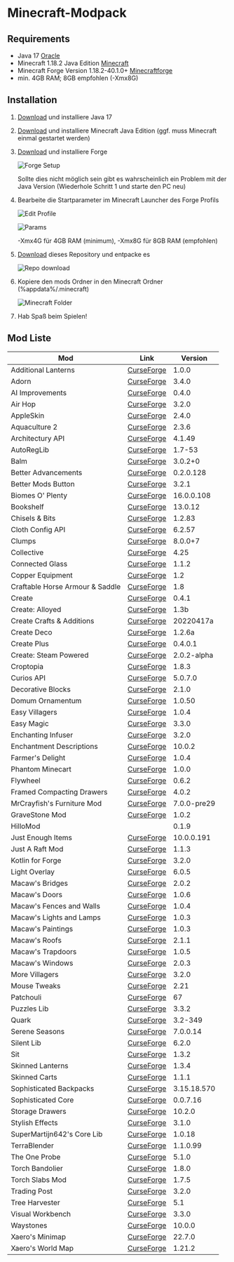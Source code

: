 # Minecraft-Modpack

## Requirements

- Java 17 [Oracle](https://www.oracle.com/java/technologies/downloads/#jdk17-windows)
- Minecraft 1.18.2 Java Edition [Minecraft](https://www.minecraft.net/de-de/download)
- Minecraft Forge Version 1.18.2-40.1.0+ [Minecraftforge](https://files.minecraftforge.net/net/minecraftforge/forge/index_1.18.2.html)
- min. 4GB RAM; 8GB empfohlen (-Xmx8G)

## Installation

1. [Download](https://www.oracle.com/java/technologies/downloads/#jdk17-windows) und installiere Java 17
2. [Download](https://www.minecraft.net/de-de/download) und installiere Minecraft Java Edition (ggf. muss Minecraft einmal gestartet werden)
3. [Download](https://files.minecraftforge.net/net/minecraftforge/forge/index_1.18.1.html) und installiere Forge

    ![Forge Setup](https://hillogames.de/forge-setup.PNG)

    Sollte dies nicht möglich sein gibt es wahrscheinlich ein Problem mit der Java Version (Wiederhole Schritt 1 und starte den PC neu)

4. Bearbeite die Startparameter im Minecraft Launcher des Forge Profils

    ![Edit Profile](https://hillogames.de/edit-profile.PNG)

    ![Params](https://hillogames.de/forge-params.PNG)

    -Xmx4G für 4GB RAM (minimum), -Xmx8G für 8GB RAM (empfohlen)

5. [Download](https://github.com/MrHillo/Minecraft-Modpack/archive/refs/heads/main.zip) dieses Repository und entpacke es

    ![Repo download](https://hillogames.de/download-git.PNG)

6. Kopiere den mods Ordner in den Minecraft Ordner (%appdata%/.minecraft)

    ![Minecraft Folder](https://hillogames.de/minecraft-folder.PNG)

7. Hab Spaß beim Spielen!

## Mod Liste

| Mod                             | Link                                                                                 | Version     |
| ------------------------------- | ------------------------------------------------------------------------------------ | ----------- |
| Additional Lanterns             | [CurseForge](https://www.curseforge.com/minecraft/mc-mods/additional-lanterns)       | 1.0.0       |
| Adorn                           | [CurseForge](https://www.curseforge.com/minecraft/mc-mods/adorn-for-forge)           | 3.4.0       |
| AI Improvements                 | [CurseForge](https://www.curseforge.com/minecraft/mc-mods/ai-improvements)           | 0.4.0       |
| Air Hop                         | [CurseForge](https://www.curseforge.com/minecraft/mc-mods/air-hop)                   | 3.2.0       |
| AppleSkin                       | [CurseForge](https://www.curseforge.com/minecraft/mc-mods/appleskin)                 | 2.4.0       |
| Aquaculture 2                   | [CurseForge](https://www.curseforge.com/minecraft/mc-mods/aquaculture)               | 2.3.6       |
| Architectury API                | [CurseForge](https://www.curseforge.com/minecraft/mc-mods/architectury-forge)        | 4.1.49      |
| AutoRegLib                      | [CurseForge](https://www.curseforge.com/minecraft/mc-mods/autoreglib)                | 1.7-53      |
| Balm                            | [CurseForge](https://www.curseforge.com/minecraft/mc-mods/balm)                      | 3.0.2+0     |
| Better Advancements             | [CurseForge](https://www.curseforge.com/minecraft/mc-mods/better-advancements)       | 0.2.0.128   |
| Better Mods Button              | [CurseForge](https://www.curseforge.com/minecraft/mc-mods/better-mods-button)        | 3.2.1       |
| Biomes O' Plenty                | [CurseForge](https://www.curseforge.com/minecraft/mc-mods/biomes-o-plenty)           | 16.0.0.108  |
| Bookshelf                       | [CurseForge](https://www.curseforge.com/minecraft/mc-mods/bookshelf)                 | 13.0.12     |
| Chisels & Bits                  | [CurseForge](https://www.curseforge.com/minecraft/mc-mods/chisels-bits)              | 1.2.83      |
| Cloth Config API                | [CurseForge](https://www.curseforge.com/minecraft/mc-mods/cloth-config-forge)        | 6.2.57      |
| Clumps                          | [CurseForge](https://www.curseforge.com/minecraft/mc-mods/clumps)                    | 8.0.0+7     |
| Collective                      | [CurseForge](https://www.curseforge.com/minecraft/mc-mods/collective)                | 4.25        |
| Connected Glass                 | [CurseForge](https://www.curseforge.com/minecraft/mc-mods/connected-glass)           | 1.1.2       |
| Copper Equipment                | [CurseForge](https://www.curseforge.com/minecraft/mc-mods/copper-equipment-forge)    | 1.2         |
| Craftable Horse Armour & Saddle | [CurseForge](https://www.curseforge.com/minecraft/mc-mods/cha-s)                     | 1.8         |
| Create                          | [CurseForge](https://www.curseforge.com/minecraft/mc-mods/create)                    | 0.4.1       |
| Create: Alloyed                 | [CurseForge](https://www.curseforge.com/minecraft/mc-mods/create-alloyed)            | 1.3b        |
| Create Crafts & Additions       | [CurseForge](https://www.curseforge.com/minecraft/mc-mods/createaddition)            | 20220417a   |
| Create Deco                     | [CurseForge](https://www.curseforge.com/minecraft/mc-mods/create-deco)               | 1.2.6a      |
| Create Plus                     | [CurseForge](https://www.curseforge.com/minecraft/mc-mods/create-plus)               | 0.4.0.1     |
| Create: Steam Powered           | [CurseForge](https://www.curseforge.com/minecraft/mc-mods/steam-powered-create)      | 2.0.2-alpha |
| Croptopia                       | [CurseForge](https://www.curseforge.com/minecraft/mc-mods/croptopia-fabric)          | 1.8.3       |
| Curios API                      | [CurseForge](https://www.curseforge.com/minecraft/mc-mods/curios)                    | 5.0.7.0     |
| Decorative Blocks               | [CurseForge](https://www.curseforge.com/minecraft/mc-mods/decorative-blocks)         | 2.1.0       |
| Domum Ornamentum                | [CurseForge](https://www.curseforge.com/minecraft/mc-mods/domum-ornamentum)          | 1.0.50      |
| Easy Villagers                  | [CurseForge](https://www.curseforge.com/minecraft/mc-mods/easy-villagers)            | 1.0.4       |
| Easy Magic                      | [CurseForge](https://www.curseforge.com/minecraft/mc-mods/easy-magic)                | 3.3.0       |
| Enchanting Infuser              | [CurseForge](https://www.curseforge.com/minecraft/mc-mods/enchanting-infuser-forge)  | 3.2.0       |
| Enchantment Descriptions        | [CurseForge](https://www.curseforge.com/minecraft/mc-mods/enchantment-descriptions)  | 10.0.2      |
| Farmer's Delight                | [CurseForge](https://www.curseforge.com/minecraft/mc-mods/farmers-delight)           | 1.0.4       |
| Phantom Minecart                | [CurseForge](https://www.curseforge.com/minecraft/mc-mods/fix-my-minecart)           | 1.0.0       |
| Flywheel                        | [CurseForge](https://www.curseforge.com/minecraft/mc-mods/flywheel)                  | 0.6.2       |
| Framed Compacting Drawers       | [CurseForge](https://www.curseforge.com/minecraft/mc-mods/framed-compacting-drawers) | 4.0.2       |
| MrCrayfish's Furniture Mod      | [CurseForge](https://www.curseforge.com/minecraft/mc-mods/mrcrayfish-furniture-mod)  | 7.0.0-pre29 |
| GraveStone Mod                  | [CurseForge](https://www.curseforge.com/minecraft/mc-mods/gravestone-mod)            | 1.0.2       |
| HilloMod                        |                                                                                      | 0.1.9       |
| Just Enough Items               | [CurseForge](https://www.curseforge.com/minecraft/mc-mods/jei)                       | 10.0.0.191  |
| Just A Raft Mod                 | [CurseForge](https://www.curseforge.com/minecraft/mc-mods/just-a-raft-mod)           | 1.1.3       |
| Kotlin for Forge                | [CurseForge](https://www.curseforge.com/minecraft/mc-mods/kotlin-for-forge)          | 3.2.0       |
| Light Overlay                   | [CurseForge](https://www.curseforge.com/minecraft/mc-mods/light-overlay)             | 6.0.5       |
| Macaw's Bridges                 | [CurseForge](https://www.curseforge.com/minecraft/mc-mods/macaws-bridges)            | 2.0.2       |
| Macaw's Doors                   | [CurseForge](https://www.curseforge.com/minecraft/mc-mods/macaws-doors)              | 1.0.6       |
| Macaw's Fences and Walls        | [CurseForge](https://www.curseforge.com/minecraft/mc-mods/macaws-fences-and-walls)   | 1.0.4       |
| Macaw's Lights and Lamps        | [CurseForge](https://www.curseforge.com/minecraft/mc-mods/macaws-lights-and-lamps)   | 1.0.3       |
| Macaw's Paintings               | [CurseForge](https://www.curseforge.com/minecraft/mc-mods/macaws-paintings)          | 1.0.3       |
| Macaw's Roofs                   | [CurseForge](https://www.curseforge.com/minecraft/mc-mods/macaws-roofs)              | 2.1.1       |
| Macaw's Trapdoors               | [CurseForge](https://www.curseforge.com/minecraft/mc-mods/macaws-trapdoors)          | 1.0.5       |
| Macaw's Windows                 | [CurseForge](https://www.curseforge.com/minecraft/mc-mods/macaws-windows)            | 2.0.3       |
| More Villagers                  | [CurseForge](https://www.curseforge.com/minecraft/mc-mods/more-villagers)            | 3.2.0       |
| Mouse Tweaks                    | [CurseForge](https://www.curseforge.com/minecraft/mc-mods/mouse-tweaks)              | 2.21        |
| Patchouli                       | [CurseForge](https://www.curseforge.com/minecraft/mc-mods/patchouli)                 | 67          |
| Puzzles Lib                     | [CurseForge](https://www.curseforge.com/minecraft/mc-mods/puzzles-lib)               | 3.3.2       |
| Quark                           | [CurseForge](https://www.curseforge.com/minecraft/mc-mods/quark)                     | 3.2-349     |
| Serene Seasons                  | [CurseForge](https://www.curseforge.com/minecraft/mc-mods/serene-seasons)            | 7.0.0.14    |
| Silent Lib                      | [CurseForge](https://www.curseforge.com/minecraft/mc-mods/silent-lib)                | 6.2.0       |
| Sit                             | [CurseForge](https://www.curseforge.com/minecraft/mc-mods/sit)                       | 1.3.2       |
| Skinned Lanterns                | [CurseForge](https://www.curseforge.com/minecraft/mc-mods/skinned-lanterns)          | 1.3.4       |
| Skinned Carts                   | [CurseForge](https://www.curseforge.com/minecraft/mc-mods/skinned-carts)             | 1.1.1       |
| Sophisticated Backpacks         | [CurseForge](https://www.curseforge.com/minecraft/mc-mods/sophisticated-backpacks)   | 3.15.18.570 |
| Sophisticated Core              | [CurseForge](https://www.curseforge.com/minecraft/mc-mods/sophisticated-core)        | 0.0.7.16    |
| Storage Drawers                 | [CurseForge](https://www.curseforge.com/minecraft/mc-mods/storage-drawers)           | 10.2.0      |
| Stylish Effects                 | [CurseForge](https://www.curseforge.com/minecraft/mc-mods/stylish-effects)           | 3.1.0       |
| SuperMartijn642's Core Lib      | [CurseForge](https://www.curseforge.com/minecraft/mc-mods/supermartijn642s-core-lib) | 1.0.18      |
| TerraBlender                    | [CurseForge](https://www.curseforge.com/minecraft/mc-mods/terrablender)              | 1.1.0.99    |
| The One Probe                   | [CurseForge](https://www.curseforge.com/minecraft/mc-mods/the-one-probe)             | 5.1.0       |
| Torch Bandolier                 | [CurseForge](https://www.curseforge.com/minecraft/mc-mods/torch-bandolier)           | 1.8.0       |
| Torch Slabs Mod                 | [CurseForge](https://www.curseforge.com/minecraft/mc-mods/torchslabs-mod)            | 1.7.5       |
| Trading Post                    | [CurseForge](https://www.curseforge.com/minecraft/mc-mods/trading-post)              | 3.2.0       |
| Tree Harvester                  | [CurseForge](https://www.curseforge.com/minecraft/mc-mods/tree-harvester)            | 5.1         |
| Visual Workbench                | [CurseForge](https://www.curseforge.com/minecraft/mc-mods/visual-workbench)          | 3.3.0       |
| Waystones                       | [CurseForge](https://www.curseforge.com/minecraft/mc-mods/waystones)                 | 10.0.0      |
| Xaero's Minimap                 | [CurseForge](https://www.curseforge.com/minecraft/mc-mods/xaeros-minimap)            | 22.7.0      |
| Xaero's World Map               | [CurseForge](https://www.curseforge.com/minecraft/mc-mods/xaeros-world-map)          | 1.21.2      |
